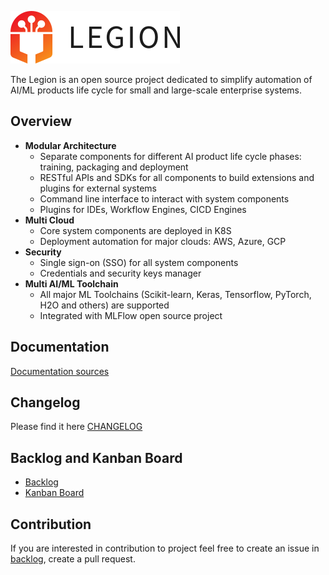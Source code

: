![LegionLogo](docs/images/legion-logo-h.png)

The Legion is an open source project dedicated to simplify automation of AI/ML products life cycle for small and large-scale enterprise systems.

## Overview

* **Modular Architecture**
  * Separate components for different AI product life cycle phases: training, packaging and deployment
  * RESTful APIs and SDKs for all components to build extensions and plugins for external systems
  * Command line interface to interact with system components
  * Plugins for IDEs, Workflow Engines, CICD Engines
* **Multi Cloud**
  * Core system components are deployed in K8S
  * Deployment automation for major clouds: AWS, Azure, GCP
* **Security**
  * Single sign-on (SSO) for all system components
  * Credentials and security keys manager
* **Multi AI/ML Toolchain**
  * All major ML Toolchains (Scikit-learn, Keras, Tensorflow, PyTorch, H2O and others) are supported
  * Integrated with MLFlow open source project

## Documentation

[Documentation sources](/docs/source)

## Changelog
Please find it here [CHANGELOG](CHANGELOG.md)

## Backlog and Kanban Board
* [Backlog](https://github.com/legion-platform/legion/issues)
* [Kanban Board](https://github.com/orgs/legion-platform/projects/1)

## Contribution
If you are interested in contribution to project feel free to create an issue in [backlog](https://github.com/legion-platform/legion/issues), create a pull request.

